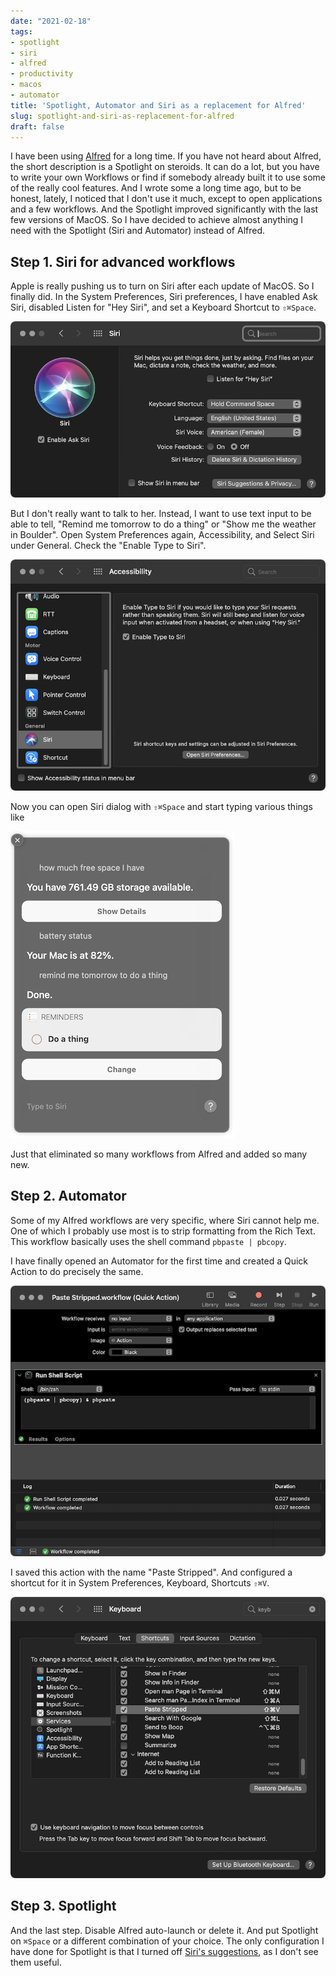 ```yaml
---
date: "2021-02-18"
tags:
- spotlight
- siri
- alfred
- productivity
- macos
- automator
title: 'Spotlight, Automator and Siri as a replacement for Alfred'
slug: spotlight-and-siri-as-replacement-for-alfred
draft: false
---
```


I have been using [Alfred](https://www.alfredapp.com) for a long time. If you have not heard about Alfred, the short description is a Spotlight on 
steroids. It can do a lot, but you have to write your own Workflows or find if somebody already built it to use some 
of the really cool features. And I wrote some a long time ago, but to be honest, lately, I noticed that I don't use it 
much, except to open applications and a few workflows. And the Spotlight improved significantly with the last few 
versions of MacOS. So I have decided to achieve almost anything I need with the Spotlight (Siri and Automator) 
instead of Alfred. 

## Step 1. Siri for advanced workflows

Apple is really pushing us to turn on Siri after each update of MacOS. So I finally did. In the System Preferences, 
Siri preferences, I have enabled Ask Siri, disabled Listen for "Hey Siri", and set a Keyboard Shortcut to `⇧⌘Space`.

![Enable Siri](./enable-siri.png)

But I don't really want to talk to her. Instead, I want to use text input to be able to tell, "Remind me tomorrow to 
do a thing" or "Show me the weather in Boulder". Open System Preferences again, Accessibility, and Select Siri under 
General. Check the "Enable Type to Siri".

![Siri Text](./siri-text.png)

Now you can open Siri dialog with `⇧⌘Space` and start typing various things like 

![Siri](./siri.png)

Just that eliminated so many workflows from Alfred and added so many new.

## Step 2. Automator

Some of my Alfred workflows are very specific, where Siri cannot help me. One of which I probably use most is to strip 
formatting from the Rich Text. This workflow basically uses the shell command `pbpaste | pbcopy`.

I have finally opened an Automator for the first time and created a Quick Action to do precisely the same.

![Strip text](./strip-text.png)

I saved this action with the name "Paste Stripped". And configured a shortcut for it in System Preferences, 
Keyboard, Shortcuts `⇧⌘V`.

![Shortcuts](./shortcuts.png)

## Step 3. Spotlight

And the last step. Disable Alfred auto-launch or delete it. And put Spotlight on `⌘Space` or a different combination 
of your choice. The only configuration I have done for Spotlight is that I turned off 
[Siri's suggestions](https://support.apple.com/guide/mac-help/turn-off-siri-suggestions-for-spotlight-mchl62db64f5/mac), 
as I don't see them useful.  